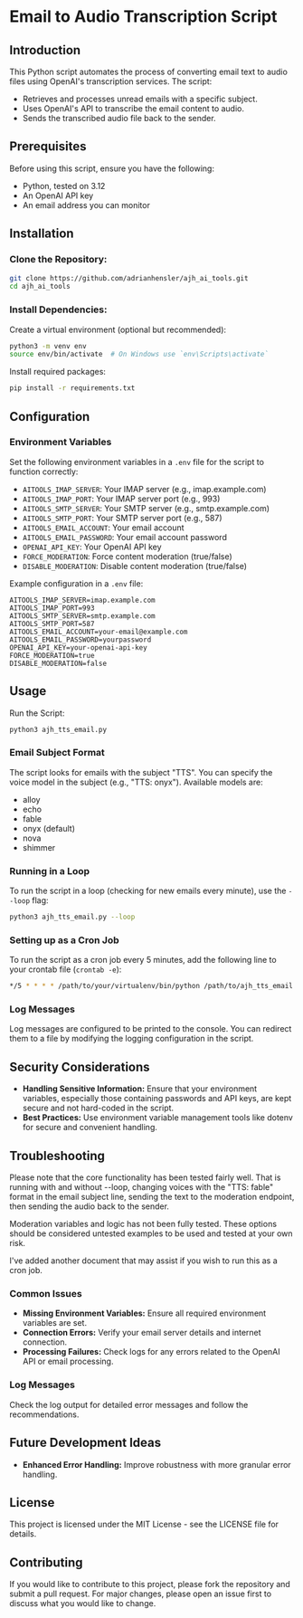 # Email to Audio Transcription Script

## Introduction
This Python script automates the process of converting email text to audio files using OpenAI's transcription services. The script:
- Retrieves and processes unread emails with a specific subject.
- Uses OpenAI's API to transcribe the email content to audio.
- Sends the transcribed audio file back to the sender.

## Prerequisites
Before using this script, ensure you have the following:
- Python, tested on 3.12
- An OpenAI API key
- An email address you can monitor

## Installation

### Clone the Repository:
```bash
git clone https://github.com/adrianhensler/ajh_ai_tools.git
cd ajh_ai_tools
```

### Install Dependencies:
Create a virtual environment (optional but recommended):
```bash
python3 -m venv env
source env/bin/activate  # On Windows use `env\Scripts\activate`
```
Install required packages:
```bash
pip install -r requirements.txt
```

## Configuration

### Environment Variables
Set the following environment variables in a `.env` file for the script to function correctly:

- `AITOOLS_IMAP_SERVER`: Your IMAP server (e.g., imap.example.com)
- `AITOOLS_IMAP_PORT`: Your IMAP server port (e.g., 993)
- `AITOOLS_SMTP_SERVER`: Your SMTP server (e.g., smtp.example.com)
- `AITOOLS_SMTP_PORT`: Your SMTP server port (e.g., 587)
- `AITOOLS_EMAIL_ACCOUNT`: Your email account
- `AITOOLS_EMAIL_PASSWORD`: Your email account password
- `OPENAI_API_KEY`: Your OpenAI API key
- `FORCE_MODERATION`: Force content moderation (true/false)
- `DISABLE_MODERATION`: Disable content moderation (true/false)

Example configuration in a `.env` file:
```env
AITOOLS_IMAP_SERVER=imap.example.com
AITOOLS_IMAP_PORT=993
AITOOLS_SMTP_SERVER=smtp.example.com
AITOOLS_SMTP_PORT=587
AITOOLS_EMAIL_ACCOUNT=your-email@example.com
AITOOLS_EMAIL_PASSWORD=yourpassword
OPENAI_API_KEY=your-openai-api-key
FORCE_MODERATION=true
DISABLE_MODERATION=false
```

## Usage
Run the Script:
```bash
python3 ajh_tts_email.py
```

### Email Subject Format
The script looks for emails with the subject "TTS". You can specify the voice model in the subject (e.g., "TTS: onyx"). Available models are:
- alloy
- echo
- fable
- onyx (default)
- nova
- shimmer

### Running in a Loop
To run the script in a loop (checking for new emails every minute), use the `--loop` flag:
```bash
python3 ajh_tts_email.py --loop
```

### Setting up as a Cron Job
To run the script as a cron job every 5 minutes, add the following line to your crontab file (`crontab -e`):
```bash
*/5 * * * * /path/to/your/virtualenv/bin/python /path/to/ajh_tts_email.py >> /path/to/logfile.log 2>&1
```

### Log Messages
Log messages are configured to be printed to the console. You can redirect them to a file by modifying the logging configuration in the script.

## Security Considerations
- **Handling Sensitive Information:** Ensure that your environment variables, especially those containing passwords and API keys, are kept secure and not hard-coded in the script.
- **Best Practices:** Use environment variable management tools like dotenv for secure and convenient handling.

## Troubleshooting

Please note that the core functionality has been tested fairly well. That is running with and without --loop, changing voices with the "TTS: fable" format in the email subject line,
sending the text to the moderation endpoint, then sending the audio back to the sender.

Moderation variables and logic has not been fully tested. These options should be considered untested examples to be used and tested at your own risk.

I've added another document that may assist if you wish to run this as a cron job.

### Common Issues
- **Missing Environment Variables:** Ensure all required environment variables are set.
- **Connection Errors:** Verify your email server details and internet connection.
- **Processing Failures:** Check logs for any errors related to the OpenAI API or email processing.

### Log Messages
Check the log output for detailed error messages and follow the recommendations.

## Future Development Ideas
- **Enhanced Error Handling:** Improve robustness with more granular error handling.

## License
This project is licensed under the MIT License - see the LICENSE file for details.

## Contributing
If you would like to contribute to this project, please fork the repository and submit a pull request. For major changes, please open an issue first to discuss what you would like to change.
